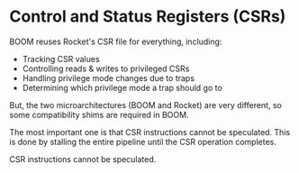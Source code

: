 # Control and Status Registers (CSRs)

BOOM reuses Rocket's CSR file for everything, including:
  * Tracking CSR values
  * Controlling reads & writes to privileged CSRs
  * Handling privilege mode changes due to traps
  * Determining which privilege mode a trap should go to

But, the two microarchitectures (BOOM and Rocket) are very different, so some compatibility shims are required in BOOM.

The most important one is that CSR instructions cannot be speculated.
This is done by stalling the entire pipeline until the CSR operation completes.
<div class="warning">
CSR instructions cannot be speculated.
</div>
